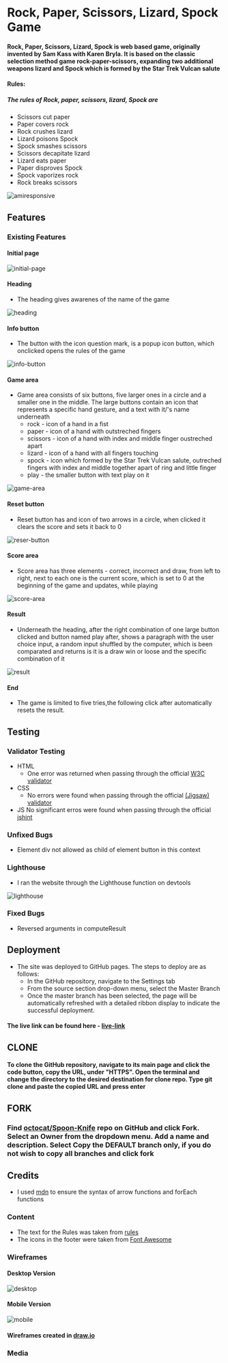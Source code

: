 # **Rock, Paper, Scissors, Lizard, Spock Game**

#### Rock, Paper, Scissors, Lizard, Spock is web based game, originally invented by Sam Kass with Karen Bryla. It is based on the classic selection method game rock-paper-scissors, expanding two additional weapons lizard and Spock which is formed by the Star Trek Vulcan salute

#### **Rules:**

##### The rules of Rock, paper, scissors, lizard, Spock are

- Scissors cut paper
- Paper covers rock
- Rock crushes lizard
- Lizard poisons Spock
- Spock smashes scissors
- Scissors decapitate lizard
- Lizard eats paper
- Paper disproves Spock
- Spock vaporizes rock
- Rock breaks scissors

![amiresponsive](./assets/imgs/amiresponsive.jpg)

## **Features**

### **Existing Features**

#### Initial page

![initial-page](./assets/imgs/page.jpg)

#### Heading

- The heading gives awarenes of the name of the game

![heading](./assets/imgs/heading.jpg)

#### Info button

- The button with the icon question mark, is a popup icon button, which onclicked opens the rules of the game

![info-button](./assets/imgs/info-icon.jpg)

#### Game area

- Game area consists of six buttons, five larger ones in a circle and a smaller one in the middle. The large buttons contain an icon that represents a specific hand gesture, and a text with it/'s name underneath
  - rock - icon of a hand in a fist
  - paper - icon of a hand with outstreched fingers
  - scissors - icon of a hand with index and middle finger oustreched apart
  - lizard - icon of a hand with all fingers touching
  - spock - icon which formed by the Star Trek Vulcan salute, outreched fingers with index and middle together apart of ring and little finger
  - play - the smaller button with text play on it

![game-area](./assets/imgs/game-area.jpg)

#### Reset button

- Reset button has and icon of two arrows in a circle, when clicked it clears the score and sets it back to 0

![reser-button](./assets/imgs/reset-icon.jpg)

#### Score area

- Score area has three elements - correct, incorrect and draw, from left to right, next to each one is the current score, which is set to 0 at the beginning of the game and updates, while playing

![score-area](./assets/imgs/score-board.jpg)

#### Result

- Underneath the heading, after the right combination of one large button clicked and button named play after, shows a paragraph with the user choice input, a random input shuffled by the computer, which is been comparated and returns is it is a draw win or loose and the specific combination of it

![result](./assets/imgs/result.jpg)

#### End

- The game is limited to five tries,the following click after automatically resets the result.

## **Testing**

### **Validator Testing**

- HTML
  - One error was returned when passing through the official [W3C validator](https://validator.w3.org/nu/?doc=https%3A%2F%2Fcode-institute-org.github.io%2Flove-running-2.0%2Findex.html&__cf_chl_tk=ZhbMpRxkgRhU.wZDpwaML00Xqg1bjQXmTy0a2uSfQys-1691496517-0-gaNycGzNDFA)
- CSS
  - No errors were found when passing through the official [(Jigsaw) validator](https://jigsaw.w3.org/css-validator/)
- JS No significant erros were found when passing through the official [jshint](https://jshint.com/)

### **Unfixed Bugs**

- Element div not allowed as child of element button in this context

### **Lighthouse**

- I ran the website through the Lighthouse function on devtools

![lighthouse](./assets/imgs/lighthouse.jpg)

### **Fixed Bugs**

- Reversed arguments in computeResult

## **Deployment**

- The site was deployed to GitHub pages. The steps to deploy are as follows:
  - In the GitHub repository, navigate to the Settings tab
  - From the source section drop-down menu, select the Master Branch
  - Once the master branch has been selected, the page will be automatically refreshed with a detailed ribbon display to indicate the successful deployment.
  
#### The live link can be found here - [live-link](<https://vikdts.github.io/milestone-project-two/>)

## **CLONE**

#### To clone the GitHub repository, navigate to its main page and click the code button, copy the URL, under "HTTPS". Open the terminal and change the directory to the desired destination for clone repo. Type git clone and paste the copied URL and press enter

## **FORK**

### Find [octocat/Spoon-Knife](https://github.com/octocat/Spoon-Knife) repo on GitHub and click Fork. Select an Owner from the dropdown menu. Add a name and description. Select Copy the DEFAULT branch only, if you do not wish to copy all branches and click fork

## **Credits**

- I used [mdn](https://developer.mozilla.org/en-US/) to ensure the syntax of arrow functions and forEach functions

### **Content**

- The text for the Rules was taken from [rules](https://bigbangtheory.fandom.com/wiki/Rock,_Paper,_Scissors,_Lizard,_Spock)
- The icons in the footer were taken from [Font Awesome](https://fontawesome.com/search?o=r&m=free)

### **Wireframes**

#### Desktop Version 
![desktop](./assets/imgs/desktop_wireframe.jpg)
#### Mobile Version 
![mobile](./assets/imgs/mobile_wireframe.jpg)

#### Wireframes created in [draw.io](https://app.diagrams.net/)

### **Media**
